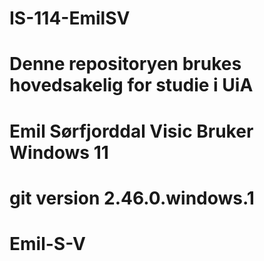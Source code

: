 # IS-114-EmilSV
# Denne repositoryen brukes hovedsakelig for studie i UiA
# Emil Sørfjorddal Visic Bruker Windows 11
# git version 2.46.0.windows.1
# Emil-S-V
